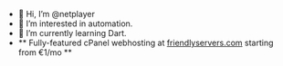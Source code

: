 - 👋 Hi, I’m @netplayer
- 👀 I’m interested in automation.
- 🌱 I’m currently learning Dart.
- ** Fully-featured cPanel webhosting at [friendlyservers.com](https://friendlyservers.com ) starting from €1/mo **
 


<!---
netplayer/netplayer is a ✨ special ✨ repository because its `README.md` (this file) appears on your GitHub profile.
You can click the Preview link to take a look at your changes.
--->
